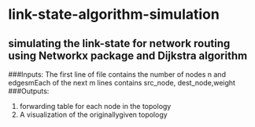 # link-state-algorithm-simulation
## simulating the link-state for network routing using Networkx package and Dijkstra algorithm
###Inputs: 
The first line of file contains the number of nodes n and edgesmEach of the next m lines contains src_node, dest_node,weight
###Outputs:
1) forwarding table for each node in the topology
2) A visualization of the originallygiven topology 
